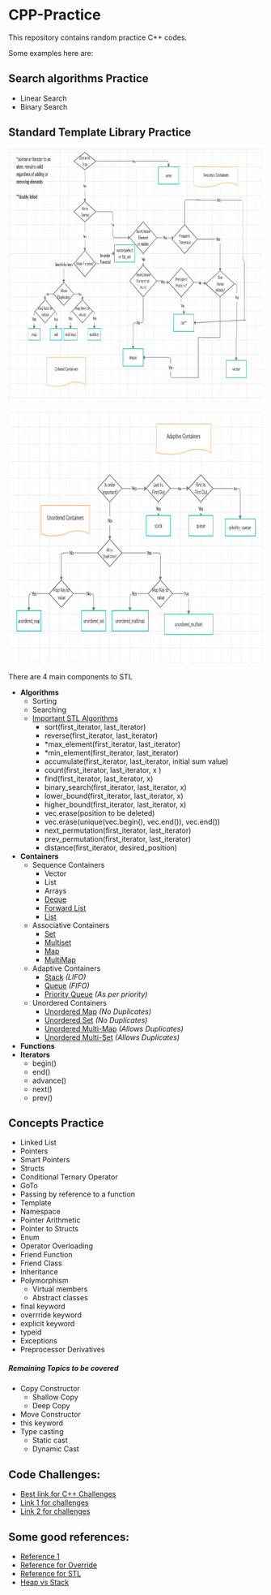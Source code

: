 # CPP-Practice

This repository contains random practice C++ codes.

Some examples here are:

## Search algorithms Practice

- Linear Search
- Binary Search
  
## Standard Template Library Practice

<p align="center">
  <img height="500" src="Images/stl_1.png">
</p>

<p align="center">
  <img height="500" src="Images/stl_2.png">
</p>

There are 4 main components to STL

- **Algorithms**
  - Sorting
  - Searching
  - [Important STL Algorithms](https://www.geeksforgeeks.org/c-magicians-stl-algorithms/)
    - sort(first_iterator, last_iterator)
    - reverse(first_iterator, last_iterator)
    - *max_element(first_iterator, last_iterator)
    - *min_element(first_iterator, last_iterator)
    - accumulate(first_iterator, last_iterator, initial sum value)
    - count(first_iterator, last_iterator, x )
    - find(first_iterator, last_iterator, x)
    - binary_search(first_iterator, last_iterator, x)
    - lower_bound(first_iterator, last_iterator, x)
    - higher_bound(first_iterator, last_iterator, x)
    - vec.erase(position to be deleted)
    - vec.erase(unique(vec.begin(), vec.end()), vec.end())
    - next_permutation(first_iterator, last_iterator)
    - prev_permutation(first_iterator, last_iterator)
    - distance(first_iterator, desired_position)
- **Containers**
    - Sequence Containers
      - Vector
      - List
      - Arrays
      - [Deque](https://www.geeksforgeeks.org/deque-cpp-stl/)
      - [Forward List](https://www.geeksforgeeks.org/forward-list-c-set-1-introduction-important-functions/)
      - [List](https://www.geeksforgeeks.org/list-cpp-stl/)
    - Associative Containers
      - [Set](https://www.geeksforgeeks.org/set-in-cpp-stl/)
      - [Multiset](https://www.geeksforgeeks.org/multiset-in-cpp-stl/)
      - [Map](https://www.geeksforgeeks.org/map-associative-containers-the-c-standard-template-library-stl/)
      - [MultiMap](https://www.geeksforgeeks.org/multimap-associative-containers-the-c-standard-template-library-stl/)
    - Adaptive Containers
      - [Stack](https://www.geeksforgeeks.org/stack-in-cpp-stl/) *(LIFO)*
      - [Queue](https://www.geeksforgeeks.org/queue-cpp-stl/) *(FIFO)*
      - [Priority Queue](https://www.geeksforgeeks.org/priority-queue-in-cpp-stl/?ref=rp) *(As per priority)*
    - Unordered Containers
      - [Unordered Map](https://www.geeksforgeeks.org/unordered_map-in-cpp-stl/) *(No Duplicates)*
      - [Unordered Set](https://www.geeksforgeeks.org/unordered_map-in-cpp-stl/) *(No Duplicates)*
      - [Unordered Multi-Map](https://www.geeksforgeeks.org/unordered_multimap-and-its-application/) *(Allows Duplicates)*
      - [Unordered Multi-Set](https://www.geeksforgeeks.org/unordered_map-in-cpp-stl/) *(Allows Duplicates)*
- **Functions**
- **Iterators**
  - begin()
  - end()
  - advance()  
  - next()
  - prev()

## Concepts Practice

- Linked List
- Pointers
- Smart Pointers
- Structs
- Conditional Ternary Operator
- GoTo
- Passing by reference to a function
- Template
- Namespace
- Pointer Arithmetic
- Pointer to Structs
- Enum
- Operator Overloading
- Friend Function
- Friend Class
- Inheritance
- Polymorphism
  - Virtual members
  - Abstract classes
- final keyword
- overrride keyword
- explicit keyword
- typeid
- Exceptions 
- Preprocessor Derivatives

##### Remaining Topics to be covered

- Copy Constructor
  - Shallow Copy
  - Deep Copy
- Move Constructor
- this keyword
- Type casting
    - Static cast
    - Dynamic Cast


## Code Challenges:

- [Best link for C++ Challenges](https://www.techiedelight.com/data-structures-and-algorithms-interview-questions-stl/)
- [Link 1 for challenges](https://cplusplus.happycodings.com/data-structures/index.html)
- [Link 2 for challenges](https://www.cprogramming.com/challenge.html?inl=nv)

## Some good references:

- [Reference 1](http://www.cplusplus.com/doc/tutorial/)
- [Reference for Override](https://www.geeksforgeeks.org/override-keyword-c/)
- [Reference for STL](https://www.geeksforgeeks.org/the-c-standard-template-library-stl/)
- [Heap vs Stack](https://www.guru99.com/stack-vs-heap.html)
